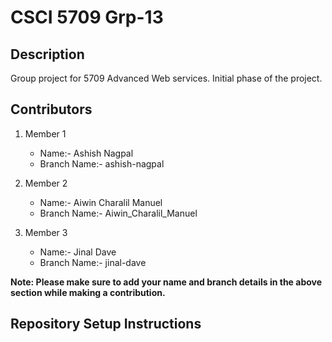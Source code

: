 # CSCI 5709 Grp-13

## Description
Group project for 5709 Advanced Web services. Initial phase of the project.

## Contributors
1. Member 1   
    - Name:- Ashish Nagpal
    - Branch Name:- ashish-nagpal 

2. Member 2
    - Name:- Aiwin Charalil Manuel
    - Branch Name:- Aiwin_Charalil_Manuel

3. Member 3
    - Name:- Jinal Dave
    - Branch Name:- jinal-dave

**Note: Please make sure to add your name and branch details in the above section while making a contribution.**            

## Repository Setup Instructions        




